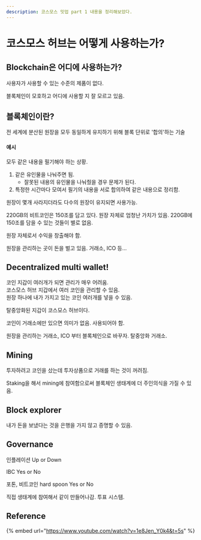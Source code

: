 ```yaml
---
description: 코스모스 밋업 part 1 내용을 정리해보았다.
---
```


# 코스모스 허브는 어떻게 사용하는가?

## Blockchain은 어디에 사용하는가?

사용자가 사용할 수 있는 수준의 제품이 없다.&#x20;

블록체인이 모호하고 어디에 사용할 지 잘 모르고 있음.&#x20;

## 블록체인이란?

전 세계에 분산된 원장을 모두 동일하게 유지하기 위해 블록 단위로 '합의'하는 기술

#### 예시

모두 같은 내용을 필기해야 하는 상황.

1. 같은 유인물을 나눠주면 됨.
   * 잘못된 내용의 유인물을 나눠줬을 경우 문제가 된다.&#x20;
2. 특정한 시간마다 모여서 필기의 내용을 서로 합의하여 같은 내용으로 정리함.

원장이 몇개 사라지더라도 다수의 원장이 유지되면 사용가능.

220GB의 비트코인은 150조를 담고 있다. 원장 자체로 엄청난 가치가 있음. 220GB에 150조를 담을 수 있는 것들이 별로 없음.&#x20;

원장 자체로서 수익을 창출해야 함.&#x20;

원장을 관리하는 곳이 돈을 벌고 있음. 거래소, ICO 등...

## Decentralized multi wallet!

코인 지갑이 여러개가 되면 관리가 매우 어려움. \
코스모스 허브 지갑에서 여러 코인을 관리할 수 있음.\
원장 하나에 내가 가지고 있는 코인 여러개를 넣을 수 있음.&#x20;

탈중앙화된 지갑이 코스모스 허브이다.

코인이 거래소에만 있으면 의미가 없음. 사용되어야 함.

원장을 관리하는 거래소, ICO 부터 블록체인으로 바꾸자. 탈중앙화 거래소.&#x20;

## Mining

투자하려고 코인을 샀는데 투자상품으로 거래를 하는 것이 꺼려짐.

Staking을 해서 mining에 참여함으로써 블록체인 생태계에 더 주인의식을 가질 수 있음.

## Block explorer

내가 돈을 보냈다는 것을 은행을 가지 않고 증명할 수 있음. &#x20;

## Governance

인플레이션 Up or Down

IBC Yes or No

포톤, 비트코인 hard spoon Yes or No

직접 생태계에 참여해서 같이 만들어나감. 투표 시스템.

## Reference

{% embed url="https://www.youtube.com/watch?v=1e8Jen_Y0k4&t=5s" %}

